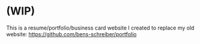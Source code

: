 # (WIP)

This is a resume/portfolio/business card website I created to replace my old website: https://github.com/bens-schreiber/portfolio

